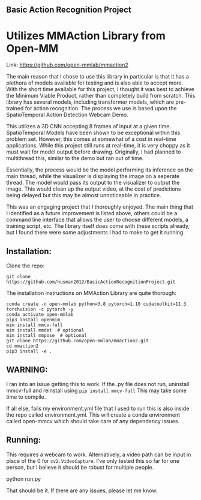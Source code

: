 ## Basic Action Recognition Project
# Utilizes MMAction Library from Open-MM
Link: https://github.com/open-mmlab/mmaction2

The main reason that I chose to use this library in particular is that it has a plethora of models available for testing and is also able to accept more. With the short time available for this project, I thought it was best to achieve the Minimum Viable Product, rather than completely build from scratch. This library has several models, including transformer models, which are pre-trained for action recognition. The process we use is based upon the SpatioTemporal Action Detection Webcam Demo. 

This utilizes a 3D CNN accepting 8 frames of input at a given time. SpatioTemporal Models have been shown to be exceptional within this problem set. However, this comes at somewhat of a cost in real-time applications. While this project still runs at real-time, it is very choppy as it must wait for model output before drawing. Originally, I had planned to multithread this, similar to the demo but ran out of time. 

Essentially, the process would be the model performing its inference on the main thread, while the visualizer is displaying the image on a seperate thread. The model would pass its output to the visualizer to output the image. This would clean up the output video, at the cost of predictions being delayed but this may be almost unnoticeable in practice.

This was an engaging project that I thoroughly enjoyed. The main thing that I identified as a future improvement is listed above, others could be a command line interface that allows the user to choose different models, a training script, etc. The library itself does come with these scripts already, but I found there were some adjustments I had to make to get it running.


## Installation:

Clone the repo:
```
git clone https://github.com/husman2012/BasicActionRecognitionProject.git
```
The installation instructions on MMAction Library are quite thorough:
```shell
conda create -n open-mmlab python=3.8 pytorch=1.10 cudatoolkit=11.3 torchvision -c pytorch -y
conda activate open-mmlab
pip3 install openmim
mim install mmcv-full
mim install mmdet  # optional
mim install mmpose  # optional
git clone https://github.com/open-mmlab/mmaction2.git
cd mmaction2
pip3 install -e .
```
## WARNING:
I ran into an issue getting this to work. If the .py file does not run, uninstall mmcv-full and reinstall using ```pip install mmcv-full``` This may take some time to compile.

If all else, fails my environment.yml file that I used to run this is also inside the repo called environment.yml. This will create a conda environment called open-mmcv which should take care of any dependency issues. 

## Running:
This requires a webcam to work. Alternatively, a video path can be input in place of the 0 for ```cv2.VideoCapture```. I've only tested this so far for one person, but I believe it should be robust for multiple people.

python run.py

That should be it. If there are any issues, please let me know.
